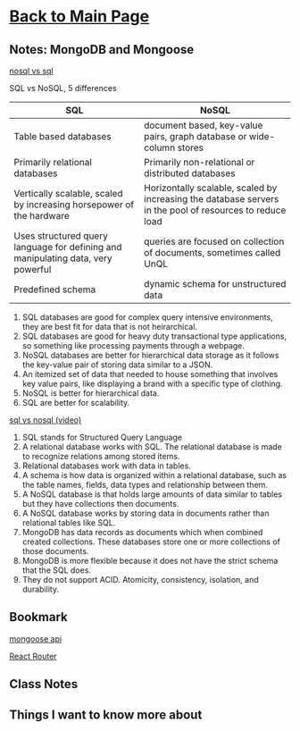 # [Back to Main Page](https://reecerenninger.github.io/reading-notes/)

## Notes: MongoDB and Mongoose

[nosql vs sql](https://www.thegeekstuff.com/2014/01/sql-vs-nosql-db/?utm_source=tuicool)

SQL vs NoSQL, 5 differences

| SQL    | NoSQL |
| -------- | ------- |
| Table based databases |  document based, key-value pairs, graph database or wide-column stores  |
|  Primarily relational databases |  Primarily non-relational or distributed databases  |
|  Vertically scalable, scaled by increasing horsepower of the hardware | Horizontally scalable, scaled by increasing the database servers in the pool of resources to reduce load  |
|  Uses structured query language for defining and manipulating data, very powerful | queries are focused on collection of documents, sometimes called UnQL    |
| Predefined schema  | dynamic schema for unstructured data   |

1. SQL databases are good for complex query intensive environments, they are best fit for data that is not heirarchical.
2. SQL databases are good for heavy duty transactional type applications, so something like processing payments through a webpage.
3. NoSQL databases are better for hierarchical data storage as it follows the key-value pair of storing data similar to a JSON.
4. An itemized set of data that needed to house something that involves key value pairs, like displaying a brand with a specific type of clothing.
5. NoSQL is better for hierarchical data.
6. SQL are better for scalability.

[sql vs nosql (video)](https://www.youtube.com/watch?v=ZS_kXvOeQ5Y)

1. SQL stands for Structured Query Language
2. A relational database works with SQL. The relational database is made to recognize relations among stored items.
3. Relational databases work with data in tables.
4. A schema is how data is organized within a relational database, such as the table names, fields, data types and relationship between them.
5. A NoSQL database is that holds large amounts of data similar to tables but they have collections then documents.
6. A NoSQL database works by storing data in documents rather than relational tables like SQL.
7. MongoDB has data records as documents which when combined created collections. These databases store one or more collections of those documents.
8. MongoDB is more flexible because it does not have the strict schema that the SQL does.
9. They do not support ACID. Atomicity, consistency, isolation, and durability.

## Bookmark

[mongoose api](https://mongoosejs.com/docs/api.html#Model)

[React Router](https://reactrouter.com/web/api/BrowserRouter)

## Class Notes

## Things I want to know more about
